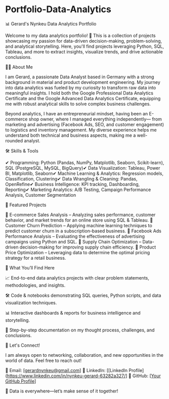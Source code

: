 # Portfolio-Data-Analytics 

📊 Gerard's Nynkeu Data Analytics Portfolio

Welcome to my data analytics portfolio! 🚀 This is a collection of projects showcasing my passion for data-driven decision-making, problem-solving, and analytical storytelling. Here, you'll find projects leveraging Python, SQL, Tableau, and more to extract insights, visualize trends, and drive actionable conclusions.

👨‍💻 About Me

I am Gerard, a passionate Data Analyst based in Germany with a strong background in material and product development engineering. My journey into data analytics was fueled by my curiosity to transform raw data into meaningful insights. I hold both the Google Professional Data Analytics Certificate and the Google Advanced Data Analytics Certificate, equipping me with robust analytical skills to solve complex business challenges.

Beyond analytics, I have an entrepreneurial mindset, having been an E-commerce shop owner, where I managed everything independently— from marketing and advertising (Facebook Ads, SEO, and customer engagement) to logistics and inventory management. My diverse experience helps me understand both technical and business aspects, making me a well-rounded analyst.

🛠️ Skills & Tools

✔ Programming: Python (Pandas, NumPy, Matplotlib, Seaborn, Scikit-learn), SQL (PostgreSQL, MySQL, BigQuery)✔ Data Visualization: Tableau, Power BI, Matplotlib, Seaborn✔ Machine Learning & Analytics: Regression models, Classification, Clustering✔ Data Wrangling & Cleaning: Pandas, OpenRefine✔ Business Intelligence: KPI tracking, Dashboarding, Reporting✔ Marketing Analytics: A/B Testing, Campaign Performance Analysis, Customer Segmentation

📁 Featured Projects

🔹 E-commerce Sales Analysis – Analyzing sales performance, customer behavior, and market trends for an online store using SQL & Tableau.
🔹 Customer Churn Prediction – Applying machine learning techniques to predict customer churn in a subscription-based business.
🔹 Facebook Ads Performance Analysis – Evaluating the effectiveness of advertising campaigns using Python and SQL.
🔹 Supply Chain Optimization – Data-driven decision-making for improving supply chain efficiency.
🔹 Product Price Optimization – Leveraging data to determine the optimal pricing strategy for a retail business.

📌 What You’ll Find Here

📈 End-to-end data analytics projects with clear problem statements, methodologies, and insights.

🛠 Code & notebooks demonstrating SQL queries, Python scripts, and data visualization techniques.

📊 Interactive dashboards & reports for business intelligence and storytelling.

📑 Step-by-step documentation on my thought process, challenges, and conclusions.

🚀 Let's Connect!

I am always open to networking, collaboration, and new opportunities in the world of data. Feel free to reach out!

📧 Email: [gerardnynkeu@gmail.com]
🔗 LinkedIn: [[LinkedIn Profile](https://www.linkedin.com/in/nynkeu-gerard-63282a327/]
📂 GitHub: [[Your GitHub Profile](https://github.com/gerardnynkeu)]

🌟 Data is everywhere—let’s make sense of it together!

